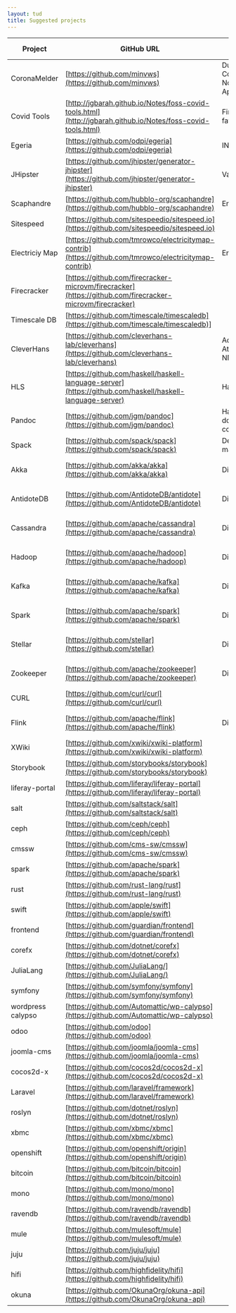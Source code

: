 ```yaml
---
layout: tud
title: Suggested projects
---
```



| Project | GitHub URL | Remarks | Proposed by |
|--|--|--|--|
| CoronaMelder | [https://github.com/minvws](https://github.com/minvws) | Dutch Covid19 Notification App | Arie van Deursen
| Covid Tools | [http://jgbarah.github.io/Notes/foss-covid-tools.html](http://jgbarah.github.io/Notes/foss-covid-tools.html) | Find your favorite | Arie van Deursen
| Egeria | [https://github.com/odpi/egeria](https://github.com/odpi/egeria) | ING | Arie van Deursen
| JHipster | [https://github.com/jhipster/generator-jhipster](https://github.com/jhipster/generator-jhipster) | Variability | Xavier Devroey
| Scaphandre | [https://github.com/hubblo-org/scaphandre](https://github.com/hubblo-org/scaphandre) | Energy | Luís Cruz
| Sitespeed | [https://github.com/sitespeedio/sitespeed.io](https://github.com/sitespeedio/sitespeed.io) | | Luís Cruz
| Electriciy Map | [https://github.com/tmrowco/electricitymap-contrib](https://github.com/tmrowco/electricitymap-contrib) | Energy | Luís Cruz |
| Firecracker | [https://github.com/firecracker-microvm/firecracker](https://github.com/firecracker-microvm/firecracker) | | Luís Cruz | 
| Timescale DB | [https://github.com/timescale/timescaledb](https://github.com/timescale/timescaledb)] | | Luís Cruz
| CleverHans |  [https://github.com/cleverhans-lab/cleverhans](https://github.com/cleverhans-lab/cleverhans) | Adversarial Attacks on NNs | Leonhard Applis
| HLS | [https://github.com/haskell/haskell-language-server](https://github.com/haskell/haskell-language-server) |  Haskell IDE | Leonhard Applis
| Pandoc | [https://github.com/jgm/pandoc](https://github.com/jgm/pandoc) | Haskell document converter | Leonhard Applis
| Spack | [https://github.com/spack/spack](https://github.com/spack/spack) | Dependency management |
| Akka | [https://github.com/akka/akka](https://github.com/akka/akka) | Distribution | Burcu Kulahcioglu Ozkan
| AntidoteDB | [https://github.com/AntidoteDB/antidote](https://github.com/AntidoteDB/antidote) | Distribution | Burcu Kulahcioglu Ozkan
| Cassandra | [https://github.com/apache/cassandra](https://github.com/apache/cassandra) | Distribution | Burcu Kulahcioglu Ozkan
| Hadoop | [https://github.com/apache/hadoop](https://github.com/apache/hadoop) | Distribution | Burcu Kulahcioglu Ozkan
| Kafka | [https://github.com/apache/kafka](https://github.com/apache/kafka) | Distribution | Burcu Kulahcioglu Ozkan
| Spark | [https://github.com/apache/spark](https://github.com/apache/spark) | Distribution | Burcu Kulahcioglu Ozkan
| Stellar | [https://github.com/stellar](https://github.com/stellar) | Distribution | Burcu Kulahcioglu Ozkan
| Zookeeper | [https://github.com/apache/zookeeper](https://github.com/apache/zookeeper) | Distribution | Burcu Kulahcioglu Ozkan
| CURL | [https://github.com/curl/curl](https://github.com/curl/curl) |
| Flink | [https://github.com/apache/flink](https://github.com/apache/flink) | Distribution | Burcu Kulahcioglu Ozkan
| XWiki | [https://github.com/xwiki/xwiki-platform](https://github.com/xwiki/xwiki-platform) |
| Storybook | [https://github.com/storybooks/storybook](https://github.com/storybooks/storybook) |
| liferay-portal | [https://github.com/liferay/liferay-portal](https://github.com/liferay/liferay-portal) |
| salt | [https://github.com/saltstack/salt](https://github.com/saltstack/salt) |
| ceph | [https://github.com/ceph/ceph](https://github.com/ceph/ceph) |
| cmssw | [https://github.com/cms-sw/cmssw](https://github.com/cms-sw/cmssw) |
| spark | [https://github.com/apache/spark](https://github.com/apache/spark) |
| rust | [https://github.com/rust-lang/rust](https://github.com/rust-lang/rust) |
| swift | [https://github.com/apple/swift](https://github.com/apple/swift) |
| frontend | [https://github.com/guardian/frontend](https://github.com/guardian/frontend) |
| corefx | [https://github.com/dotnet/corefx](https://github.com/dotnet/corefx) |
| JuliaLang | [https://github.com/JuliaLang/](https://github.com/JuliaLang/) |
| symfony | [https://github.com/symfony/symfony](https://github.com/symfony/symfony) |
| wordpress calypso | [https://github.com/Automattic/wp-calypso](https://github.com/Automattic/wp-calypso) |
| odoo | [https://github.com/odoo](https://github.com/odoo)  |
| joomla-cms | [https://github.com/joomla/joomla-cms](https://github.com/joomla/joomla-cms) |
| cocos2d-x | [https://github.com/cocos2d/cocos2d-x](https://github.com/cocos2d/cocos2d-x) |
| Laravel | [https://github.com/laravel/framework](https://github.com/laravel/framework) |
| roslyn | [https://github.com/dotnet/roslyn](https://github.com/dotnet/roslyn) |
| xbmc | [https://github.com/xbmc/xbmc](https://github.com/xbmc/xbmc) |
| openshift | [https://github.com/openshift/origin](https://github.com/openshift/origin) |
| bitcoin | [https://github.com/bitcoin/bitcoin](https://github.com/bitcoin/bitcoin) |
| mono | [https://github.com/mono/mono](https://github.com/mono/mono) |
| ravendb | [https://github.com/ravendb/ravendb](https://github.com/ravendb/ravendb) |
| mule | [https://github.com/mulesoft/mule](https://github.com/mulesoft/mule) |
| juju | [https://github.com/juju/juju](https://github.com/juju/juju) |
| hifi | [https://github.com/highfidelity/hifi](https://github.com/highfidelity/hifi) |
| okuna | [https://github.com/OkunaOrg/okuna-api](https://github.com/OkunaOrg/okuna-api) |
